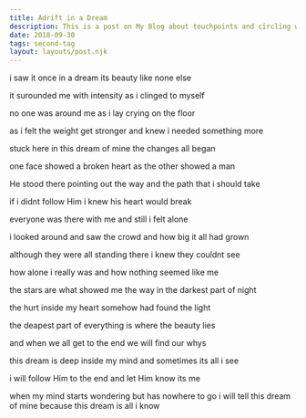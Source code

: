 ```yaml
---
title: Adrift in a Dream
description: This is a post on My Blog about touchpoints and circling wagons.
date: 2018-09-30
tags: second-tag
layout: layouts/post.njk
---
```

i saw it once in a dream
its beauty like none else

it surounded me with intensity
as i clinged to myself

no one was around me
as i lay crying on the floor

as i felt the weight get stronger
and knew i needed something more

stuck here in this dream of mine
the changes all began

one face showed a broken heart
as the other showed a man

He stood there pointing out the way
and the path that i should take

if i didnt follow Him
i knew his heart would break

everyone was there with me
and still i felt alone

i looked around and saw the crowd
and how big it all had grown

although they were all standing there
i knew they couldnt see

how alone i really was
and how nothing seemed like me

the stars are what showed me the way
in the darkest part of night

the hurt inside my heart
somehow had found the light

the deapest part of everything
is where the beauty lies

and when we all get to the end
we will find our whys

this dream is deep inside my mind
and sometimes its all i see

i will follow Him to the end
and let Him know its me

when my mind starts wondering
but has nowhere to go i will tell this dream of mine
because this dream is all i know